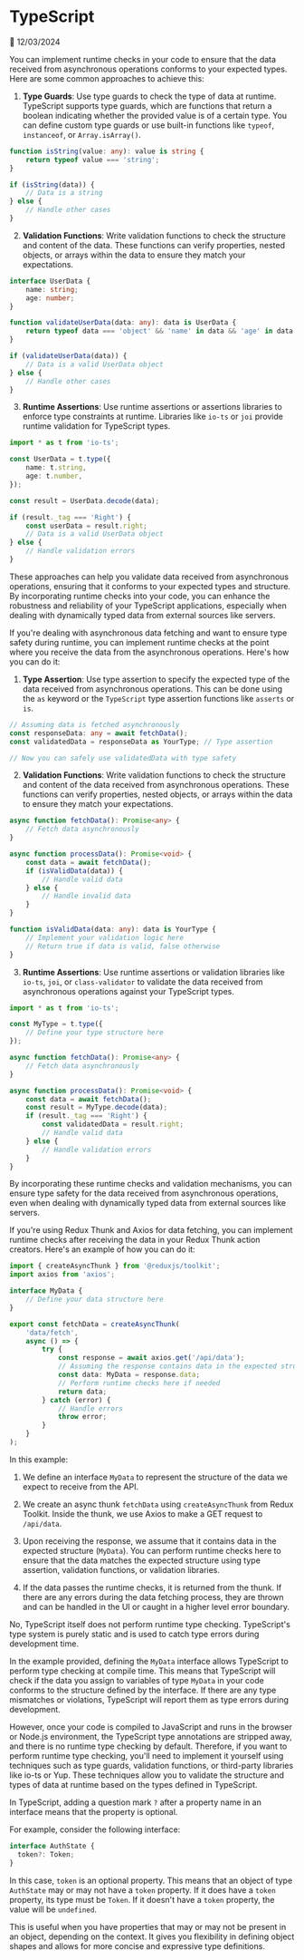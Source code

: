 # TypeScript

📅 12/03/2024

You can implement runtime checks in your code to ensure that the data received from asynchronous operations conforms to your expected types. Here are some common approaches to achieve this:

1. **Type Guards**: Use type guards to check the type of data at runtime. TypeScript supports type guards, which are functions that return a boolean indicating whether the provided value is of a certain type. You can define custom type guards or use built-in functions like `typeof`, `instanceof`, or `Array.isArray()`.

```typescript
function isString(value: any): value is string {
    return typeof value === 'string';
}

if (isString(data)) {
    // Data is a string
} else {
    // Handle other cases
}
```

2. **Validation Functions**: Write validation functions to check the structure and content of the data. These functions can verify properties, nested objects, or arrays within the data to ensure they match your expectations.

```typescript
interface UserData {
    name: string;
    age: number;
}

function validateUserData(data: any): data is UserData {
    return typeof data === 'object' && 'name' in data && 'age' in data;
}

if (validateUserData(data)) {
    // Data is a valid UserData object
} else {
    // Handle other cases
}
```

3. **Runtime Assertions**: Use runtime assertions or assertions libraries to enforce type constraints at runtime. Libraries like `io-ts` or `joi` provide runtime validation for TypeScript types.

```typescript
import * as t from 'io-ts';

const UserData = t.type({
    name: t.string,
    age: t.number,
});

const result = UserData.decode(data);

if (result._tag === 'Right') {
    const userData = result.right;
    // Data is a valid UserData object
} else {
    // Handle validation errors
}
```

These approaches can help you validate data received from asynchronous operations, ensuring that it conforms to your expected types and structure. By incorporating runtime checks into your code, you can enhance the robustness and reliability of your TypeScript applications, especially when dealing with dynamically typed data from external sources like servers.


If you're dealing with asynchronous data fetching and want to ensure type safety during runtime, you can implement runtime checks at the point where you receive the data from the asynchronous operations. Here's how you can do it:

1. **Type Assertion**: Use type assertion to specify the expected type of the data received from asynchronous operations. This can be done using the `as` keyword or the `TypeScript` type assertion functions like `asserts` or `is`.

```typescript
// Assuming data is fetched asynchronously
const responseData: any = await fetchData();
const validatedData = responseData as YourType; // Type assertion

// Now you can safely use validatedData with type safety
```

2. **Validation Functions**: Write validation functions to check the structure and content of the data received from asynchronous operations. These functions can verify properties, nested objects, or arrays within the data to ensure they match your expectations.

```typescript
async function fetchData(): Promise<any> {
    // Fetch data asynchronously
}

async function processData(): Promise<void> {
    const data = await fetchData();
    if (isValidData(data)) {
        // Handle valid data
    } else {
        // Handle invalid data
    }
}

function isValidData(data: any): data is YourType {
    // Implement your validation logic here
    // Return true if data is valid, false otherwise
}
```

3. **Runtime Assertions**: Use runtime assertions or validation libraries like `io-ts`, `joi`, or `class-validator` to validate the data received from asynchronous operations against your TypeScript types.

```typescript
import * as t from 'io-ts';

const MyType = t.type({
    // Define your type structure here
});

async function fetchData(): Promise<any> {
    // Fetch data asynchronously
}

async function processData(): Promise<void> {
    const data = await fetchData();
    const result = MyType.decode(data);
    if (result._tag === 'Right') {
        const validatedData = result.right;
        // Handle valid data
    } else {
        // Handle validation errors
    }
}
```

By incorporating these runtime checks and validation mechanisms, you can ensure type safety for the data received from asynchronous operations, even when dealing with dynamically typed data from external sources like servers.


If you're using Redux Thunk and Axios for data fetching, you can implement runtime checks after receiving the data in your Redux Thunk action creators. Here's an example of how you can do it:

```typescript
import { createAsyncThunk } from '@reduxjs/toolkit';
import axios from 'axios';

interface MyData {
    // Define your data structure here
}

export const fetchData = createAsyncThunk(
    'data/fetch',
    async () => {
        try {
            const response = await axios.get('/api/data');
            // Assuming the response contains data in the expected structure
            const data: MyData = response.data;
            // Perform runtime checks here if needed
            return data;
        } catch (error) {
            // Handle errors
            throw error;
        }
    }
);
```

In this example:

1. We define an interface `MyData` to represent the structure of the data we expect to receive from the API.

2. We create an async thunk `fetchData` using `createAsyncThunk` from Redux Toolkit. Inside the thunk, we use Axios to make a GET request to `/api/data`.

3. Upon receiving the response, we assume that it contains data in the expected structure (`MyData`). You can perform runtime checks here to ensure that the data matches the expected structure using type assertion, validation functions, or validation libraries.

4. If the data passes the runtime checks, it is returned from the thunk. If there are any errors during the data fetching process, they are thrown and can be handled in the UI or caught in a higher level error boundary.


No, TypeScript itself does not perform runtime type checking. TypeScript's type system is purely static and is used to catch type errors during development time.

In the example provided, defining the `MyData` interface allows TypeScript to perform type checking at compile time. This means that TypeScript will check if the data you assign to variables of type `MyData` in your code conforms to the structure defined by the interface. If there are any type mismatches or violations, TypeScript will report them as type errors during development.

However, once your code is compiled to JavaScript and runs in the browser or Node.js environment, the TypeScript type annotations are stripped away, and there is no runtime type checking by default. Therefore, if you want to perform runtime type checking, you'll need to implement it yourself using techniques such as type guards, validation functions, or third-party libraries like io-ts or Yup. These techniques allow you to validate the structure and types of data at runtime based on the types defined in TypeScript.


In TypeScript, adding a question mark `?` after a property name in an interface means that the property is optional. 

For example, consider the following interface:

```typescript
interface AuthState {
  token?: Token;
}
```

In this case, `token` is an optional property. This means that an object of type `AuthState` may or may not have a `token` property. If it does have a `token` property, its type must be `Token`. If it doesn't have a `token` property, the value will be `undefined`.

This is useful when you have properties that may or may not be present in an object, depending on the context. It gives you flexibility in defining object shapes and allows for more concise and expressive type definitions.

